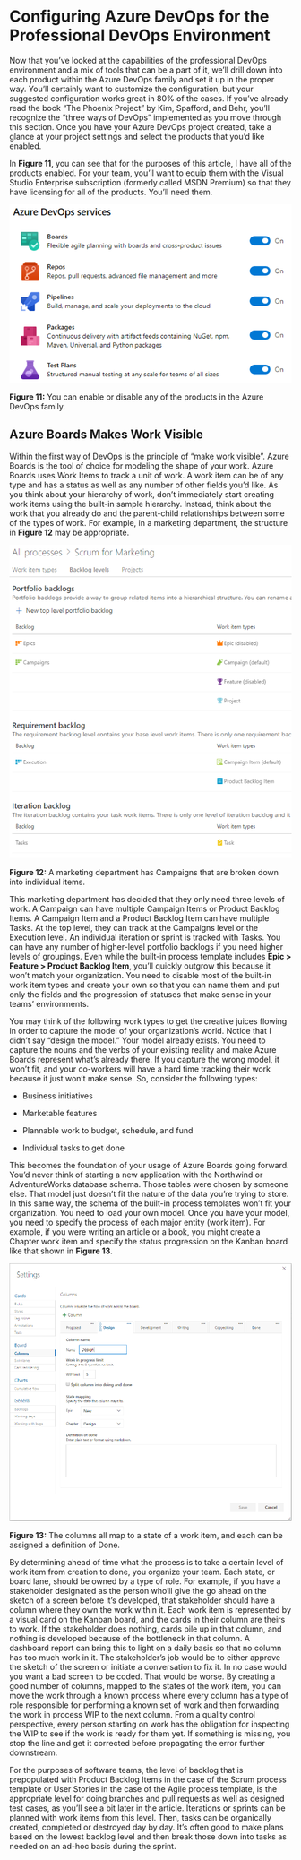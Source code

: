 Configuring Azure DevOps for the Professional DevOps Environment
================================================================

Now that you’ve looked at the capabilities of the professional DevOps
environment and a mix of tools that can be a part of it, we’ll drill down into
each product within the Azure DevOps family and set it up in the proper way.
You’ll certainly want to customize the configuration, but your suggested
configuration works great in 80% of the cases. If you’ve already read the book
“The Phoenix Project” by Kim, Spafford, and Behr, you’ll recognize the “three
ways of DevOps” implemented as you move through this section. Once you have your
Azure DevOps project created, take a glance at your project settings and select
the products that you’d like enabled.

In **Figure 11**, you can see that for the purposes of this article, I have all
of the products enabled. For your team, you’ll want to equip them with the
Visual Studio Enterprise subscription (formerly called MSDN Premium) so that
they have licensing for all of the products. You’ll need them.

![](media/d9aec9f20452bf49b845b82fc6062f0c.png)

**Figure 11:** You can enable or disable any of the products in the Azure DevOps
family.

Azure Boards Makes Work Visible
-------------------------------

Within the first way of DevOps is the principle of “make work visible”. Azure
Boards is the tool of choice for modeling the shape of your work. Azure Boards
uses Work Items to track a unit of work. A work item can be of any type and has
a status as well as any number of other fields you’d like. As you think about
your hierarchy of work, don’t immediately start creating work items using the
built-in sample hierarchy. Instead, think about the work that you already do and
the parent-child relationships between some of the types of work. For example,
in a marketing department, the structure in **Figure 12** may be appropriate.

![](media/bfd861f76b3b130c51371df235212e95.png)

**Figure 12:** A marketing department has Campaigns that are broken down into
individual items.

This marketing department has decided that they only need three levels of work.
A Campaign can have multiple Campaign Items or Product Backlog Items. A Campaign
Item and a Product Backlog Item can have multiple Tasks. At the top level, they
can track at the Campaigns level or the Execution level. An individual iteration
or sprint is tracked with Tasks. You can have any number of higher-level
portfolio backlogs if you need higher levels of groupings. Even while the
built-in process template includes **Epic \> Feature \> Product Backlog Item**,
you’ll quickly outgrow this because it won’t match your organization. You need
to disable most of the built-in work item types and create your own so that you
can name them and put only the fields and the progression of statuses that make
sense in your teams’ environments.

You may think of the following work types to get the creative juices flowing in
order to capture the model of your organization’s world. Notice that I didn’t
say “design the model.” Your model already exists. You need to capture the nouns
and the verbs of your existing reality and make Azure Boards represent what’s
already there. If you capture the wrong model, it won’t fit, and your co-workers
will have a hard time tracking their work because it just won’t make sense. So,
consider the following types:

-   Business initiatives

-   Marketable features

-   Plannable work to budget, schedule, and fund

-   Individual tasks to get done

This becomes the foundation of your usage of Azure Boards going forward. You’d
never think of starting a new application with the Northwind or AdventureWorks
database schema. Those tables were chosen by someone else. That model just
doesn’t fit the nature of the data you’re trying to store. In this same way, the
schema of the built-in process templates won’t fit your organization. You need
to load your own model. Once you have your model, you need to specify the
process of each major entity (work item). For example, if you were writing an
article or a book, you might create a Chapter work item and specify the status
progression on the Kanban board like that shown in **Figure 13**.

![](media/3e00c14f48983ebead9435d27b0bca1a.png)

**Figure 13:** The columns all map to a state of a work item, and each can be
assigned a definition of Done.

By determining ahead of time what the process is to take a certain level of work
item from creation to done, you organize your team. Each state, or board lane,
should be owned by a type of role. For example, if you have a stakeholder
designated as the person who’ll give the go ahead on the sketch of a screen
before it’s developed, that stakeholder should have a column where they own the
work within it. Each work item is represented by a visual card on the Kanban
board, and the cards in their column are theirs to work. If the stakeholder does
nothing, cards pile up in that column, and nothing is developed because of the
bottleneck in that column. A dashboard report can bring this to light on a daily
basis so that no column has too much work in it. The stakeholder’s job would be
to either approve the sketch of the screen or initiate a conversation to fix it.
In no case would you want a bad screen to be coded. That would be worse. By
creating a good number of columns, mapped to the states of the work item, you
can move the work through a known process where every column has a type of role
responsible for performing a known set of work and then forwarding the work in
process WIP to the next column. From a quality control perspective, every person
starting on work has the obligation for inspecting the WIP to see if the work is
ready for them yet. If something is missing, you stop the line and get it
corrected before propagating the error further downstream.

For the purposes of software teams, the level of backlog that is prepopulated
with Product Backlog Items in the case of the Scrum process template or User
Stories in the case of the Agile process template, is the appropriate level for
doing branches and pull requests as well as designed test cases, as you’ll see a
bit later in the article. Iterations or sprints can be planned with work items
from this level. Then, tasks can be organically created, completed or destroyed
day by day. It’s often good to make plans based on the lowest backlog level and
then break those down into tasks as needed on an ad-hoc basis during the sprint.
